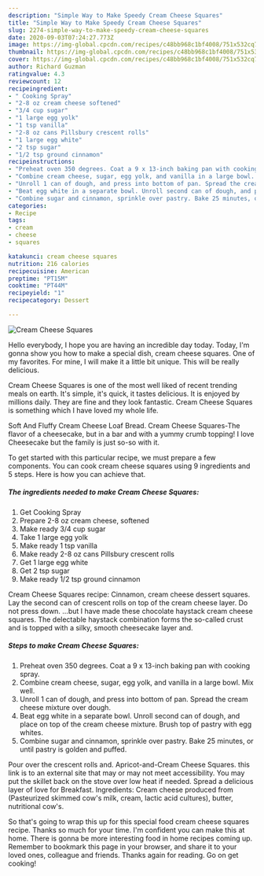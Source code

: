 ```yaml
---
description: "Simple Way to Make Speedy Cream Cheese Squares"
title: "Simple Way to Make Speedy Cream Cheese Squares"
slug: 2274-simple-way-to-make-speedy-cream-cheese-squares
date: 2020-09-03T07:24:27.773Z
image: https://img-global.cpcdn.com/recipes/c48bb968c1bf4008/751x532cq70/cream-cheese-squares-recipe-main-photo.jpg
thumbnail: https://img-global.cpcdn.com/recipes/c48bb968c1bf4008/751x532cq70/cream-cheese-squares-recipe-main-photo.jpg
cover: https://img-global.cpcdn.com/recipes/c48bb968c1bf4008/751x532cq70/cream-cheese-squares-recipe-main-photo.jpg
author: Richard Guzman
ratingvalue: 4.3
reviewcount: 12
recipeingredient:
- " Cooking Spray"
- "2-8 oz cream cheese softened"
- "3/4 cup sugar"
- "1 large egg yolk"
- "1 tsp vanilla"
- "2-8 oz cans Pillsbury crescent rolls"
- "1 large egg white"
- "2 tsp sugar"
- "1/2 tsp ground cinnamon"
recipeinstructions:
- "Preheat oven 350 degrees. Coat a 9 x 13-inch baking pan with cooking spray."
- "Combine cream cheese, sugar, egg yolk, and vanilla in a large bowl. Mix well."
- "Unroll 1 can of dough, and press into bottom of pan. Spread the cream cheese mixture over dough."
- "Beat egg white in a separate bowl. Unroll second can of dough, and place on top of the cream cheese mixture. Brush top of pastry with egg whites."
- "Combine sugar and cinnamon, sprinkle over pastry. Bake 25 minutes, or until pastry is golden and puffed."
categories:
- Recipe
tags:
- cream
- cheese
- squares

katakunci: cream cheese squares 
nutrition: 216 calories
recipecuisine: American
preptime: "PT15M"
cooktime: "PT44M"
recipeyield: "1"
recipecategory: Dessert

---
```



![Cream Cheese Squares](https://img-global.cpcdn.com/recipes/c48bb968c1bf4008/751x532cq70/cream-cheese-squares-recipe-main-photo.jpg)

Hello everybody, I hope you are having an incredible day today. Today, I'm gonna show you how to make a special dish, cream cheese squares. One of my favorites. For mine, I will make it a little bit unique. This will be really delicious.

Cream Cheese Squares is one of the most well liked of recent trending meals on earth. It's simple, it's quick, it tastes delicious. It is enjoyed by millions daily. They are fine and they look fantastic. Cream Cheese Squares is something which I have loved my whole life.

Soft And Fluffy Cream Cheese Loaf Bread. Cream Cheese Squares-The flavor of a cheesecake, but in a bar and with a yummy crumb topping! I love Cheesecake but the family is just so-so with it.


To get started with this particular recipe, we must prepare a few components. You can cook cream cheese squares using 9 ingredients and 5 steps. Here is how you can achieve that.

<!--inarticleads1-->

##### The ingredients needed to make Cream Cheese Squares:

1. Get  Cooking Spray
1. Prepare 2-8 oz cream cheese, softened
1. Make ready 3/4 cup sugar
1. Take 1 large egg yolk
1. Make ready 1 tsp vanilla
1. Make ready 2-8 oz cans Pillsbury crescent rolls
1. Get 1 large egg white
1. Get 2 tsp sugar
1. Make ready 1/2 tsp ground cinnamon


Cream Cheese Squares recipe: Cinnamon, cream cheese dessert squares. Lay the second can of crescent rolls on top of the cream cheese layer. Do not press down. …but I have made these chocolate haystack cream cheese squares. The delectable haystack combination forms the so-called crust and is topped with a silky, smooth cheesecake layer and. 

<!--inarticleads2-->

##### Steps to make Cream Cheese Squares:

1. Preheat oven 350 degrees. Coat a 9 x 13-inch baking pan with cooking spray.
1. Combine cream cheese, sugar, egg yolk, and vanilla in a large bowl. Mix well.
1. Unroll 1 can of dough, and press into bottom of pan. Spread the cream cheese mixture over dough.
1. Beat egg white in a separate bowl. Unroll second can of dough, and place on top of the cream cheese mixture. Brush top of pastry with egg whites.
1. Combine sugar and cinnamon, sprinkle over pastry. Bake 25 minutes, or until pastry is golden and puffed.


Pour over the crescent rolls and. Apricot-and-Cream Cheese Squares. this link is to an external site that may or may not meet accessibility. You may put the skillet back on the stove over low heat if needed. Spread a delicious layer of love for Breakfast. Ingredients: Cream cheese produced from (Pasteurized skimmed cow&#39;s milk, cream, lactic acid cultures), butter, nutritional cow&#39;s. 

So that's going to wrap this up for this special food cream cheese squares recipe. Thanks so much for your time. I'm confident you can make this at home. There is gonna be more interesting food in home recipes coming up. Remember to bookmark this page in your browser, and share it to your loved ones, colleague and friends. Thanks again for reading. Go on get cooking!
